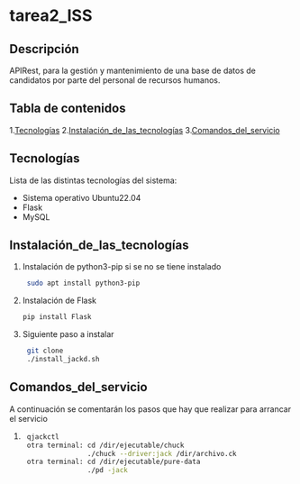 # tarea2_ISS

## Descripción 
APIRest, para la gestión y mantenimiento de una base de datos de candidatos por parte del personal de recursos humanos. 

## Tabla de contenidos 
1.[Tecnologías](#Tecnologías)
2.[Instalación_de_las_tecnologías](#Instalación_de_las_tecnologías)
3.[Comandos_del_servicio](#Comandos_del_servicio)

## Tecnologías
Lista de las distintas tecnologías del sistema:
* Sistema operativo Ubuntu22.04
* Flask
* MySQL
## Instalación_de_las_tecnologías 
1. Instalación de python3-pip si se no se tiene instalado 
   ```bash
    sudo apt install python3-pip
2. Instalación de Flask
     ```bash
    pip install Flask
3. Siguiente paso a instalar
   ```bash
    git clone 
    ./install_jackd.sh

## Comandos_del_servicio
A continuación se comentarán los pasos que hay que realizar para arrancar el servicio 
1. ```bash
    qjackctl
    otra terminal: cd /dir/ejecutable/chuck
                   ./chuck --driver:jack /dir/archivo.ck
    otra terminal: cd /dir/ejecutable/pure-data
                   ./pd -jack
   
